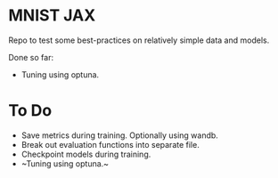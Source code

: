 MNIST JAX
=========

Repo to test some best-practices on relatively simple data and models.

Done so far:
* Tuning using optuna.

# To Do

* Save metrics during training. Optionally using wandb.
* Break out evaluation functions into separate file.
* Checkpoint models during training.
* ~Tuning using optuna.~

